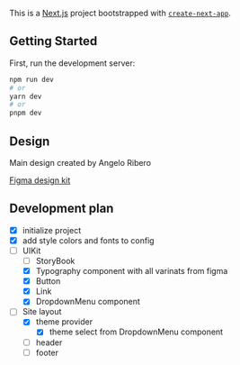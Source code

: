 This is a [Next.js](https://nextjs.org/) project bootstrapped with [`create-next-app`](https://github.com/vercel/next.js/tree/canary/packages/create-next-app).

## Getting Started

First, run the development server:

```bash
npm run dev
# or
yarn dev
# or
pnpm dev
```

## Design

Main design created by Angelo Ribero

[Figma design kit](<https://www.figma.com/file/S5Vih13V76P8yzq7YAqbbm/Supa-Resume---Light-%26-Dark-%5BFREE-Resume%2FCover-Letter%5D-(Community)?type=design&node-id=22-16368&mode=design&t=4XaaU8Hehdhr0ZE4-0>)

## Development plan

- [x] initialize project
- [x] add style colors and fonts to config
- [ ] UIKit
  - [ ] StoryBook
  - [x] Typography component with all varinats from figma
  - [x] Button
  - [x] Link
  - [x] DropdownMenu component
- [ ] Site layout
  - [x] theme provider
    - [x] theme select from DropdownMenu component
  - [ ] header
  - [ ] footer
